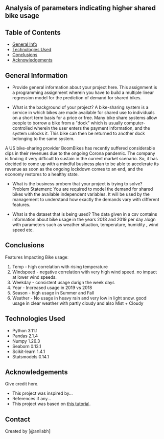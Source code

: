 ## Analysis of parameters indicating higher shared bike usage


## Table of Contents
* [General Info](#general-information)
* [Technologies Used](#technologies-used)
* [Conclusions](#conclusions)
* [Acknowledgements](#acknowledgements)

<!-- You can include any other section that is pertinent to your problem -->

## General Information
- Provide general information about your project here.
This assignment is a programming assignment wherein you have to build a multiple linear regression model for the prediction of demand for shared bikes.

- What is the background of your project?
A bike-sharing system is a service in which bikes are made available for shared use to individuals on a short term basis for a price or free. Many bike share systems allow people to borrow a bike from a "dock" which is usually computer-controlled wherein the user enters the payment information, and the system unlocks it. This bike can then be returned to another dock belonging to the same system.


A US bike-sharing provider BoomBikes has recently suffered considerable dips in their revenues due to the ongoing Corona pandemic. The company is finding it very difficult to sustain in the current market scenario. So, it has decided to come up with a mindful business plan to be able to accelerate its revenue as soon as the ongoing lockdown comes to an end, and the economy restores to a healthy state. 

- What is the business probem that your project is trying to solve?
Problem Statement: You are required to model the demand for shared bikes with the available independent variables. It will be used by the management to understand how exactly the demands vary with different features. 

- What is the dataset that is being used?
The data given in a csv contains information about bike usage in the years 2018 and 2019 per day alogn with parameters such as weather situation, temperature, humidity , wind speed etc.

<!-- You don't have to answer all the questions - just the ones relevant to your project. -->

## Conclusions

Features Impacting Bike usage:
1. Temp - high correlation with rising temperature
2. Windspeed - negative correlation with very high wind speed. no impact at lower wind speeds.
3. Weekday	- consistent usage durign the week days
4. Year - Increased usage in 2019 vs 2018
5. Season  - high usage in Summer and Fall
6. Weather  - No usage in heavy rain and very low in light snow. good usage in clear weather with partly cloudy  and also Mist + Cloudy 

## Technologies Used
- Python 3.11.1
- Pandas 2.1.4
- Numpy 1.26.3 
- Seaborn 0.13.1
- Scikit-learn  1.4.1
- Statsmodels 0.14.1

<!-- As the libraries versions keep on changing, it is recommended to mention the version of library used in this project -->

## Acknowledgements
Give credit here.
- This project was inspired by...
- References if any...
- This project was based on [this tutorial](https://www.example.com).


## Contact
Created by [@anilabh]


<!-- Optional -->
<!-- ## License -->
<!-- This project is open source and available under the [... License](). -->

<!-- You don't have to include all sections - just the one's relevant to your project -->